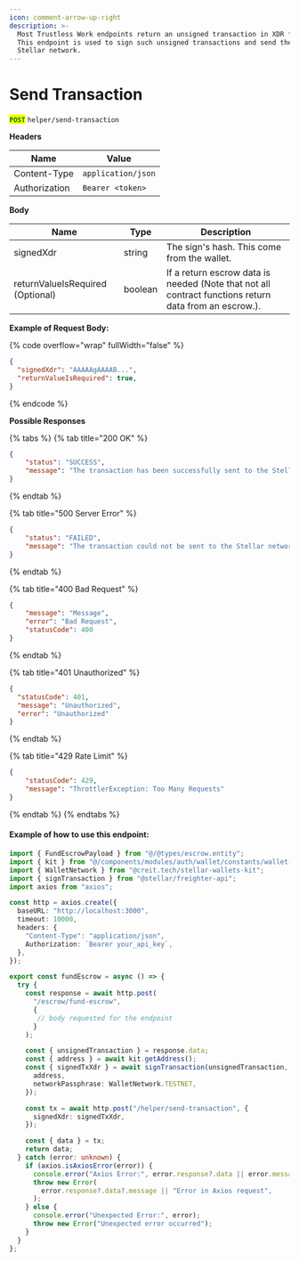 ```yaml
---
icon: comment-arrow-up-right
description: >-
  Most Trustless Work endpoints return an unsigned transaction in XDR format.
  This endpoint is used to sign such unsigned transactions and send them to the
  Stellar network.
---
```


# Send Transaction

<mark style="color:green;">**`POST`**</mark> `helper/send-transaction`

**Headers**

| Name          | Value              |
| ------------- | ------------------ |
| Content-Type  | `application/json` |
| Authorization | `Bearer <token>`   |

**Body**

| Name                             | Type    | Description                                                                                           |
| -------------------------------- | ------- | ----------------------------------------------------------------------------------------------------- |
| signedXdr                        | string  | The sign's hash. This come from the wallet.                                                           |
| returnValueIsRequired (Optional) | boolean | If a return escrow data is needed (Note that not all contract functions return data from an escrow.). |

**Example of Request Body:**

{% code overflow="wrap" fullWidth="false" %}
```json
{
  "signedXdr": "AAAAAgAAAAB...",
  "returnValueIsRequired": true,
}
```
{% endcode %}

**Possible Responses**

{% tabs %}
{% tab title="200 OK" %}
```json
{
    "status": "SUCCESS",
    "message": "The transaction has been successfully sent to the Stellar network"
}
```
{% endtab %}

{% tab title="500 Server Error" %}
```json
{
    "status": "FAILED",
    "message": "The transaction could not be sent to the Stellar network for some unknown reason. Please try again."
}
```
{% endtab %}

{% tab title="400 Bad Request" %}
```json
{
    "message": "Message",
    "error": "Bad Request",
    "statusCode": 400
}

```
{% endtab %}

{% tab title="401 Unauthorized" %}
```json
{
  "statusCode": 401,
  "message": "Unauthorized",
  "error": "Unauthorized"
}
```
{% endtab %}

{% tab title="429 Rate Limit" %}
```json
{
    "statusCode": 429,
    "message": "ThrottlerException: Too Many Requests"
}
```
{% endtab %}
{% endtabs %}

#### Example of how to use this endpoint:

```typescript
import { FundEscrowPayload } from "@/@types/escrow.entity";
import { kit } from "@/components/modules/auth/wallet/constants/wallet-kit.constant";
import { WalletNetwork } from "@creit.tech/stellar-wallets-kit";
import { signTransaction } from "@stellar/freighter-api";
import axios from "axios";

const http = axios.create({
  baseURL: "http://localhost:3000",
  timeout: 10000,
  headers: {
    "Content-Type": "application/json",
    Authorization: `Bearer your_api_key`,
  },
});

export const fundEscrow = async () => {
  try {
    const response = await http.post(
      "/escrow/fund-escrow", 
      {
       // body requested for the endpoint
      }    
    );

    const { unsignedTransaction } = response.data;
    const { address } = await kit.getAddress();
    const { signedTxXdr } = await signTransaction(unsignedTransaction, {
      address,
      networkPassphrase: WalletNetwork.TESTNET,
    });

    const tx = await http.post("/helper/send-transaction", {
      signedXdr: signedTxXdr,
    });

    const { data } = tx;
    return data;
  } catch (error: unknown) {
    if (axios.isAxiosError(error)) {
      console.error("Axios Error:", error.response?.data || error.message);
      throw new Error(
        error.response?.data?.message || "Error in Axios request",
      );
    } else {
      console.error("Unexpected Error:", error);
      throw new Error("Unexpected error occurred");
    }
  }
};
```
